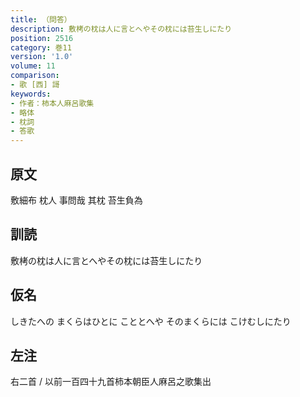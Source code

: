 ```yaml
---
title: （問答）
description: 敷栲の枕は人に言とへやその枕には苔生しにたり
position: 2516
category: 巻11
version: '1.0'
volume: 11
comparison:
- 歌 [西] 謌
keywords:
- 作者：柿本人麻呂歌集
- 略体
- 枕詞
- 答歌
---
```


## 原文

敷細布 枕人 事問哉 其枕 苔生負為

## 訓読

敷栲の枕は人に言とへやその枕には苔生しにたり

## 仮名

しきたへの まくらはひとに こととへや そのまくらには こけむしにたり

## 左注

右二首 / 以前一百四十九首柿本朝臣人麻呂之歌集出
